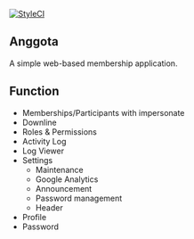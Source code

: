 [![StyleCI](https://github.styleci.io/repos/316857315/shield?branch=master)](https://github.styleci.io/repos/316857315?branch=master)

## Anggota

A simple web-based membership application.

## Function

-   Memberships/Participants with impersonate
-   Downline
-   Roles & Permissions
-   Activity Log
-   Log Viewer
-   Settings
    -   Maintenance
    -   Google Analytics
    -   Announcement
    -   Password management
    -   Header
-   Profile
-   Password
